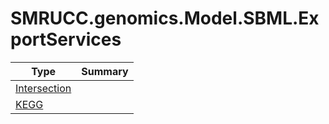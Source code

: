 ﻿
# SMRUCC.genomics.Model.SBML.ExportServices

|Type|Summary|
|----|-------|
|[Intersection](./Intersection.md)||
|[KEGG](./KEGG.md)||

